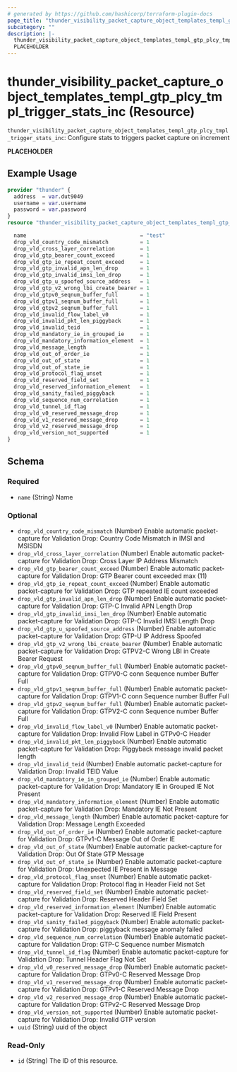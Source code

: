 ```yaml
---
# generated by https://github.com/hashicorp/terraform-plugin-docs
page_title: "thunder_visibility_packet_capture_object_templates_templ_gtp_plcy_tmpl_trigger_stats_inc Resource - terraform-provider-thunder"
subcategory: ""
description: |-
  thunder_visibility_packet_capture_object_templates_templ_gtp_plcy_tmpl_trigger_stats_inc: Configure stats to triggers packet capture on increment
  PLACEHOLDER
---
```


# thunder_visibility_packet_capture_object_templates_templ_gtp_plcy_tmpl_trigger_stats_inc (Resource)

`thunder_visibility_packet_capture_object_templates_templ_gtp_plcy_tmpl_trigger_stats_inc`: Configure stats to triggers packet capture on increment

__PLACEHOLDER__

## Example Usage

```terraform
provider "thunder" {
  address  = var.dut9049
  username = var.username
  password = var.password
}
resource "thunder_visibility_packet_capture_object_templates_templ_gtp_plcy_tmpl_trigger_stats_inc" "thunder_visibility_packet_capture_object_templates_templ_gtp_plcy_tmpl_trigger_stats_inc" {

  name                                    = "test"
  drop_vld_country_code_mismatch          = 1
  drop_vld_cross_layer_correlation        = 1
  drop_vld_gtp_bearer_count_exceed        = 1
  drop_vld_gtp_ie_repeat_count_exceed     = 1
  drop_vld_gtp_invalid_apn_len_drop       = 1
  drop_vld_gtp_invalid_imsi_len_drop      = 1
  drop_vld_gtp_u_spoofed_source_address   = 1
  drop_vld_gtp_v2_wrong_lbi_create_bearer = 1
  drop_vld_gtpv0_seqnum_buffer_full       = 1
  drop_vld_gtpv1_seqnum_buffer_full       = 1
  drop_vld_gtpv2_seqnum_buffer_full       = 1
  drop_vld_invalid_flow_label_v0          = 1
  drop_vld_invalid_pkt_len_piggyback      = 1
  drop_vld_invalid_teid                   = 1
  drop_vld_mandatory_ie_in_grouped_ie     = 1
  drop_vld_mandatory_information_element  = 1
  drop_vld_message_length                 = 1
  drop_vld_out_of_order_ie                = 1
  drop_vld_out_of_state                   = 1
  drop_vld_out_of_state_ie                = 1
  drop_vld_protocol_flag_unset            = 1
  drop_vld_reserved_field_set             = 1
  drop_vld_reserved_information_element   = 1
  drop_vld_sanity_failed_piggyback        = 1
  drop_vld_sequence_num_correlation       = 1
  drop_vld_tunnel_id_flag                 = 1
  drop_vld_v0_reserved_message_drop       = 1
  drop_vld_v1_reserved_message_drop       = 1
  drop_vld_v2_reserved_message_drop       = 1
  drop_vld_version_not_supported          = 1
}
```

<!-- schema generated by tfplugindocs -->
## Schema

### Required

- `name` (String) Name

### Optional

- `drop_vld_country_code_mismatch` (Number) Enable automatic packet-capture for Validation Drop: Country Code Mismatch in IMSI and MSISDN
- `drop_vld_cross_layer_correlation` (Number) Enable automatic packet-capture for Validation Drop: Cross Layer IP Address Mismatch
- `drop_vld_gtp_bearer_count_exceed` (Number) Enable automatic packet-capture for Validation Drop: GTP Bearer count exceeded max (11)
- `drop_vld_gtp_ie_repeat_count_exceed` (Number) Enable automatic packet-capture for Validation Drop: GTP repeated IE count exceeded
- `drop_vld_gtp_invalid_apn_len_drop` (Number) Enable automatic packet-capture for Validation Drop: GTP-C Invalid APN Length Drop
- `drop_vld_gtp_invalid_imsi_len_drop` (Number) Enable automatic packet-capture for Validation Drop: GTP-C Invalid IMSI Length Drop
- `drop_vld_gtp_u_spoofed_source_address` (Number) Enable automatic packet-capture for Validation Drop: GTP-U IP Address Spoofed
- `drop_vld_gtp_v2_wrong_lbi_create_bearer` (Number) Enable automatic packet-capture for Validation Drop: GTPV2-C Wrong LBI in Create Bearer Request
- `drop_vld_gtpv0_seqnum_buffer_full` (Number) Enable automatic packet-capture for Validation Drop: GTPV0-C conn Sequence number Buffer Full
- `drop_vld_gtpv1_seqnum_buffer_full` (Number) Enable automatic packet-capture for Validation Drop: GTPV1-C conn Sequence number Buffer Full
- `drop_vld_gtpv2_seqnum_buffer_full` (Number) Enable automatic packet-capture for Validation Drop: GTPV2-C conn Sequence number Buffer Full
- `drop_vld_invalid_flow_label_v0` (Number) Enable automatic packet-capture for Validation Drop: Invalid Flow Label in GTPv0-C Header
- `drop_vld_invalid_pkt_len_piggyback` (Number) Enable automatic packet-capture for Validation Drop: Piggyback message invalid packet length
- `drop_vld_invalid_teid` (Number) Enable automatic packet-capture for Validation Drop: Invalid TEID Value
- `drop_vld_mandatory_ie_in_grouped_ie` (Number) Enable automatic packet-capture for Validation Drop: Mandatory IE in Grouped IE Not Present
- `drop_vld_mandatory_information_element` (Number) Enable automatic packet-capture for Validation Drop: Mandatory IE Not Present
- `drop_vld_message_length` (Number) Enable automatic packet-capture for Validation Drop: Message Length Exceeded
- `drop_vld_out_of_order_ie` (Number) Enable automatic packet-capture for Validation Drop: GTPv1-C Message Out of Order IE
- `drop_vld_out_of_state` (Number) Enable automatic packet-capture for Validation Drop: Out Of State GTP Message
- `drop_vld_out_of_state_ie` (Number) Enable automatic packet-capture for Validation Drop: Unexpected IE Present in Message
- `drop_vld_protocol_flag_unset` (Number) Enable automatic packet-capture for Validation Drop: Protocol flag in Header Field not Set
- `drop_vld_reserved_field_set` (Number) Enable automatic packet-capture for Validation Drop: Reserved Header Field Set
- `drop_vld_reserved_information_element` (Number) Enable automatic packet-capture for Validation Drop: Reserved IE Field Present
- `drop_vld_sanity_failed_piggyback` (Number) Enable automatic packet-capture for Validation Drop: piggyback message anomaly failed
- `drop_vld_sequence_num_correlation` (Number) Enable automatic packet-capture for Validation Drop: GTP-C Sequence number Mismatch
- `drop_vld_tunnel_id_flag` (Number) Enable automatic packet-capture for Validation Drop: Tunnel Header Flag Not Set
- `drop_vld_v0_reserved_message_drop` (Number) Enable automatic packet-capture for Validation Drop: GTPv0-C Reserved Message Drop
- `drop_vld_v1_reserved_message_drop` (Number) Enable automatic packet-capture for Validation Drop: GTPv1-C Reserved Message Drop
- `drop_vld_v2_reserved_message_drop` (Number) Enable automatic packet-capture for Validation Drop: GTPv2-C Reserved Message Drop
- `drop_vld_version_not_supported` (Number) Enable automatic packet-capture for Validation Drop: Invalid GTP version
- `uuid` (String) uuid of the object

### Read-Only

- `id` (String) The ID of this resource.



